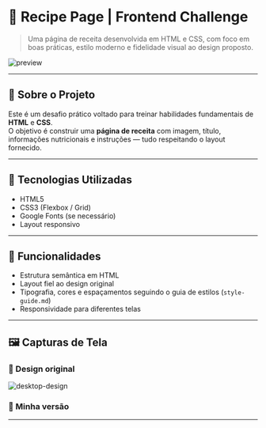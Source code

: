 # 🍲 Recipe Page | Frontend Challenge

> Uma página de receita desenvolvida em HTML e CSS, com foco em boas práticas, estilo moderno e fidelidade visual ao design proposto.

![preview](https://github.com/user-attachments/assets/91287481-9c85-4efb-9945-c8d6e3bdd9db)


---

## 📌 Sobre o Projeto

Este é um desafio prático voltado para treinar habilidades fundamentais de **HTML** e **CSS**.  
O objetivo é construir uma **página de receita** com imagem, título, informações nutricionais e instruções — tudo respeitando o layout fornecido.

---

## 🧪 Tecnologias Utilizadas

- HTML5
- CSS3 (Flexbox / Grid)
- Google Fonts (se necessário)
- Layout responsivo

---

## 🎯 Funcionalidades

- Estrutura semântica em HTML  
- Layout fiel ao design original  
- Tipografia, cores e espaçamentos seguindo o guia de estilos (`style-guide.md`)  
- Responsividade para diferentes telas  

---

## 🖼️ Capturas de Tela

### 🔹 Design original
![desktop-design](https://github.com/user-attachments/assets/d3e17992-ddb3-4194-ae34-c9a078ebe842)


### 🔹 Minha versão


---
